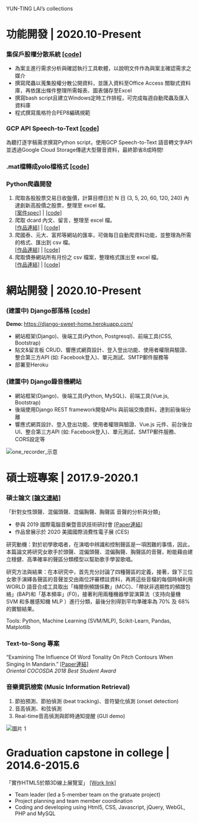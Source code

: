 YUN-TING LAI’s collections

# 功能開發 | 2020.10-Present

### 集保戶股權分散系統  [[code]](https://github.com/lisa4930007/ownership_distribution_access_db)
- 為案主進行需求分析與確認執行工具軟體，以說明文件作為與案主確認需求之媒介
- 撰寫爬蟲以蒐集股權分散公開資料，並匯入資料至Office Access 關聯式資料庫，再依匯出條件整理所需報表、圖表儲存至Excel
- 撰寫bash script且建立Windows定時工作排程，可完成每週自動爬蟲及匯入資料庫
- 程式撰寫風格符合PEP8編碼規範

### GCP API Speech-to-Text  [[code]](https://gist.github.com/lisa4930007/7ae7126fc4269b2260490e1b000935a3)
為聽打逐字稿需求撰寫Python script，使用GCP Speech-to-Text 語音轉文字API並透過Google Cloud Storage傳遞大型聲音資料，最終節省8成時間!

### .mat檔轉成yolo檔格式  [[code]](https://gist.github.com/lisa4930007/9af1c0d2832e77a7454d3ed9f6fca9c2)

### Python爬蟲開發
1. 爬取各股股票交易日收盤價，計算目標日於 N 日 (3, 5, 20, 60, 120, 240) 內達創新高股價之股票，整理至 excel 檔。 <br/>
[[案件spec]](https://reurl.cc/R6YL1z) | [[code]](https://gist.github.com/lisa4930007/3bb27a1e5e40af7d67c3085749b1bd9d)
2. 爬取 dcard 內文、留言，整理至 excel 檔。<br/>
[[作品連結]](https://reurl.cc/a5oNO4) | [[code]](https://gist.github.com/lisa4930007/a196bd9882bcd4ffbbfda05da9724622)
3. 爬國泰、元大、富邦等網站的匯率，可做每日自動爬資料功能，並整理為所需的格式、匯出到 csv 檔。<br/>
[[作品連結]](https://reurl.cc/l0Yppd) | [[code]](https://gist.github.com/lisa4930007/dc423f78cf8f8daf842c451ab6cd52e8)
4. 爬取債券網站所有月份之 csv 檔案，整理格式匯出至 excel 檔。<br/>
[[作品連結]](https://reurl.cc/jqNgLM) | [[code]](https://gist.github.com/lisa4930007/361d9a55d048e2ab3a0606c3eb3d6ee3)



# 網站開發 | 2020.10-Present

### (建置中) Django部落格 [[code]](https://github.com/lisa4930007/django-sweet-home)
<b>Demo: </b> https://django-sweet-home.herokuapp.com/
- 網站框架(Django)、後端工具(Python, Postgresql)、前端工具(CSS, Bootstrap)
- 貼文&留言板 CRUD、響應式網頁設計、登入登出功能、使用者權限與驗證、整合第三方API (如: Facebook登入)、單元測試、SMTP郵件服務等
- 部署至Heroku


### (建置中) Django錄音機網站
- 網站框架(Django)、後端工具(Python, MySQL)、前端工具(Vue.js, Bootstrap)
- 後端使用Django REST framework開發APIs 與前端交換資料，達到前後端分離
- 響應式網頁設計、登入登出功能、使用者權限與驗證、Vue.js 元件、前台後台UI、整合第三方API (如: Facebook登入)、單元測試、SMTP郵件服務、CORS設定等


![one_recorder_示意](https://user-images.githubusercontent.com/14839962/117851557-035c3300-b2b9-11eb-823d-dba9b7c4c7e2.png)



# 碩士班專案 | 2017.9-2020.1

### 碩士論文  [[論文連結]](https://drive.google.com/file/d/1riS2ZRwsAK0zWpvBbauF_OQCu7yfMdUV/view?usp=sharing)
「針對女性頭聲、混偏頭聲、混偏胸聲、胸聲區 音聲的分析與分類」<br/>
- 參與 2019 國際電腦音樂暨音訊技術研討會  [[Paper連結]](https://drive.google.com/file/d/1FslitxCjTyNMNt1GUDr--phr_bUYqFzE/view?usp=sharing)<br/>
- 作品曾展示於 2020 美國國際消費性電子展 (CES)

<p>研究動機：對於初學歌唱者，在演唱中辨識和控制聲區是一項困難的事情，因此，本篇論文將研究女歌手於頭聲、混偏頭聲、混偏胸聲、胸聲區的音聲，盼能藉由建立穩健、高準確率的聲區分類模型以幫助歌手學習歌唱。</p>
<p>研究方法與結果：在本研究中，首先充分討論了四種聲區的定義，接著，錄下三位女歌手演繹各聲區的音聲並交由兩位評審標註資料，再將這些音檔的每個時幀利用 WORLD 語音合成工具取出「梅爾倒頻譜係數」(MCC)、「帶狀非週期性的頻譜包絡」(BAP)和「基本頻率」(F0)，接著利用兩種機器學習演算法（支持向量機 SVM 和多層感知機 MLP ）進行分類，最後分別得到平均準確率為 70% 及 68% 的實驗結果。</p>

<p>Tools: Python, Machine Learning (SVM/MLP), Scikit-Learn, Pandas, Matplotlib</p>

### Text-to-Song 專案
“Examining The Influence Of Word Tonality On Pitch Contours When Singing In Mandarin.”  [[Paper連結]](https://drive.google.com/file/d/1YMwhpouMPATjJBI5g-RJPTN9s21sUg5p/view?usp=sharing) <br/>
_Oriental COCOSDA 2018 Best Student Award_

### 音樂資訊檢索 (Music Information Retrieval)
1. 節拍預測、節拍偵測 (beat tracking)、音符變化偵測 (onset detection)
2. 音高偵測、和弦偵測
3. Real-time音高偵測與即時通知提醒 (GUI demo)

![圖片 1](https://user-images.githubusercontent.com/14839962/117907845-11866f80-b30a-11eb-81ba-ca119ce94b0b.png)



# Graduation capstone in college | 2014.6-2015.6
「實作HTML5於類3D線上展覽室」 [[Work link]](https://drive.google.com/file/d/18pJSgmHkTLm5NuR16cgqb89M6FUw6pMl/view?usp=sharing)
- Team leader (led a 5-member team on the gratuate project)
- Project planning and team member coordination
- Coding and developing using Html5, CSS, Javascript, jQuery, WebGL, PHP and MySQL
